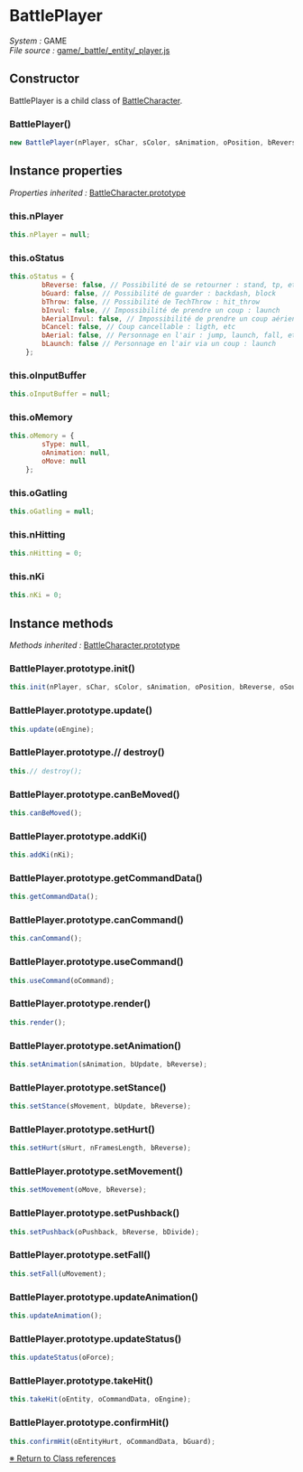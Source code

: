# BattlePlayer


_System :_ GAME  
_File source :_ [game/_battle/_entity/_player.js](https://github.com/de-sign/DBZ-Versus/blob/master/src/assets/js/game/_battle/_entity/_player.js)

## Constructor

BattlePlayer is a child class of [BattleCharacter](BattleCharacter.md).
### BattlePlayer()

```javascript
new BattlePlayer(nPlayer, sChar, sColor, sAnimation, oPosition, bReverse, oSourceBuffer);
```


## Instance properties
_Properties inherited :_ [BattleCharacter.prototype](BattleCharacter.md#instance-properties)

### this.nPlayer

```javascript
this.nPlayer = null;
```

### this.oStatus

```javascript
this.oStatus = {
        bReverse: false, // Possibilité de se retourner : stand, tp, etc
        bGuard: false, // Possibilité de guarder : backdash, block
        bThrow: false, // Possibilité de TechThrow : hit_throw
        bInvul: false, // Impossibilité de prendre un coup : launch
        bAerialInvul: false, // Impossibilité de prendre un coup aérien : launcher
        bCancel: false, // Coup cancellable : ligth, etc
        bAerial: false, // Personnage en l'air : jump, launch, fall, etc
        bLaunch: false // Personnage en l'air via un coup : launch
    };
```

### this.oInputBuffer

```javascript
this.oInputBuffer = null;
```

### this.oMemory

```javascript
this.oMemory = {
        sType: null,
        oAnimation: null,
        oMove: null
    };
```

### this.oGatling

```javascript
this.oGatling = null;
```

### this.nHitting

```javascript
this.nHitting = 0;
```

### this.nKi

```javascript
this.nKi = 0;
```


## Instance methods
_Methods inherited :_ [BattleCharacter.prototype](BattleCharacter.md#instance-methods) 

### BattlePlayer.prototype.init()

```javascript
this.init(nPlayer, sChar, sColor, sAnimation, oPosition, bReverse, oSourceBuffer, nRound);
```

### BattlePlayer.prototype.update()

```javascript
this.update(oEngine);
```

### BattlePlayer.prototype.// destroy()

```javascript
this.// destroy();
```

### BattlePlayer.prototype.canBeMoved()

```javascript
this.canBeMoved();
```

### BattlePlayer.prototype.addKi()

```javascript
this.addKi(nKi);
```

### BattlePlayer.prototype.getCommandData()

```javascript
this.getCommandData();
```

### BattlePlayer.prototype.canCommand()

```javascript
this.canCommand();
```

### BattlePlayer.prototype.useCommand()

```javascript
this.useCommand(oCommand);
```

### BattlePlayer.prototype.render()

```javascript
this.render();
```

### BattlePlayer.prototype.setAnimation()

```javascript
this.setAnimation(sAnimation, bUpdate, bReverse);
```

### BattlePlayer.prototype.setStance()

```javascript
this.setStance(sMovement, bUpdate, bReverse);
```

### BattlePlayer.prototype.setHurt()

```javascript
this.setHurt(sHurt, nFramesLength, bReverse);
```

### BattlePlayer.prototype.setMovement()

```javascript
this.setMovement(oMove, bReverse);
```

### BattlePlayer.prototype.setPushback()

```javascript
this.setPushback(oPushback, bReverse, bDivide);
```

### BattlePlayer.prototype.setFall()

```javascript
this.setFall(uMovement);
```

### BattlePlayer.prototype.updateAnimation()

```javascript
this.updateAnimation();
```

### BattlePlayer.prototype.updateStatus()

```javascript
this.updateStatus(oForce);
```

### BattlePlayer.prototype.takeHit()

```javascript
this.takeHit(oEntity, oCommandData, oEngine);
```

### BattlePlayer.prototype.confirmHit()

```javascript
this.confirmHit(oEntityHurt, oCommandData, bGuard);
```


<link rel="stylesheet" href="../_doc.css" />

[&#8251; Return to Class references](References.md)